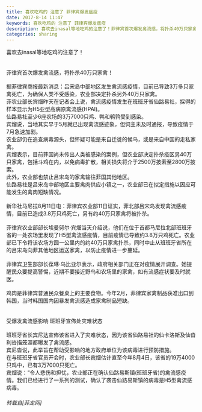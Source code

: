 ```yaml
---
title: 喜欢吃鸡的 注意了 菲律宾爆发瘟疫
date: 2017-8-14 11:47
keywords: 喜欢吃鸡的 注意了 菲律宾爆发瘟疫
description: 喜欢去inasal等地吃鸡的注意了！菲律宾首次爆发禽流感，将扑杀40万只家禽！据菲律宾商报最新消息：吕宋岛中部地区发生禽流感疫情，目前已导致3万多只家禽死亡，为确保人类不受感染，农业部决定扑杀另外40万只家禽。菲农业部长宾熘昨天在记者会上说，禽流感疫情发生在班班牙省仙路易社，採得的样本显示为H5亚型高病原禽流感(HPAI)。仙路易社至少6座农场的3万7000只鸡、鸭和鹌鹑受到感染。宾熘说，当地其实早于5月就已出现禽流感迹象，但饲主未及时通报，导致疫情于7月急速加剧。农业部仍在追查病毒源头，但怀疑可能是来自迁徙的候鸟，或是来自中国的走私家禽。宾熘表示，目前菲国尚未传出人类被感染的案例，但农业部决定扑杀疫区另40万只家禽，包括斗鸡在内，以免病毒扩散，相关损失将介于2500万披索至2800万披索。此外，农业部也禁止吕宋岛的家禽输往菲国其他地区。仙路易社是吕宋岛中部地区主要禽肉供应小镇之一，农业部已在拟定措施以因应可能发生的禽肉短缺情况。新华社马尼拉8月11日电：菲律宾农业部11日证实，菲北部吕宋岛发现禽流感疫情，目前已造成3.8万只鸡死亡，另有约40万只家禽将被扑杀。菲律宾农业部部长埃曼努尔·宾熘当天介绍说，他们在位于首都马尼拉北部班班牙省的一处农场里发现了H5型禽流感疫情，目前疫情已导致约3.8万只鸡死亡。农业部已下令将该农场方圆一公里内的约40万只家禽扑杀，同时中止从班班牙省所在的吕宋岛向菲其他地区运送家禽，以防止疫情进一步蔓延。菲律宾卫生部部长葆琳·乌比亚尔表示，政府相关部门正在对疫情展开调查。她提醒民众要提高警惕，近期不要接近野鸟和农场里的家禽，如有流感症状要及时就医。鸡肉是菲律宾普通民众餐桌上的主要食物。今年2月，菲律宾家禽制品获准出口到韩国，当时韩国国内因暴发禽流感造成家禽制品短缺。受爆发禽流感影响 班班牙宣佈处灾难状态班班牙省长宾尼达宣佈该省进入了灾难状态，因为该省仙路易社的仙卡洛斯及仙沓利沓描笼涯都曝发了禽流感。宾尼沓说，此举旨在帮助受影响的地方政府单位为该病毒进行预防措施。在与班班牙省官员开会时，农业部长宾熘估计直至今年8月4日，该省的19万4000只鸡中，已有3万7000只死亡。宾熘说：“令人悲伤和担忧，农业部正在确认仙路易斯镇(班班牙省)的禽流感疫情。我们已经进行了一系列的测试，确认了袭击仙路易斯镇的病毒是H5型禽流感病毒。
categories: sharing
---
```

<td class="t_f" id="postmessage_847806">

喜欢去inasal等地吃鸡的注意了！<br/>
<br/>
<br/>
菲律宾首次爆发禽流感，将扑杀40万只家禽！<br/>
<br/>
据菲律宾商报最新消息：吕宋岛中部地区发生禽流感疫情，目前已导致3万多只家禽死亡，为确保人类不受感染，农业部决定扑杀另外40万只家禽。<br/>
菲农业部长宾熘昨天在记者会上说，禽流感疫情发生在班班牙省仙路易社，採得的样本显示为H5亚型高病原禽流感(HPAI)。<br/>
仙路易社至少6座农场的3万7000只鸡、鸭和鹌鹑受到感染。<br/>
宾熘说，当地其实早于5月就已出现禽流感迹象，但饲主未及时通报，导致疫情于7月急速加剧。<br/>
农业部仍在追查病毒源头，但怀疑可能是来自迁徙的候鸟，或是来自中国的走私家禽。<br/>
宾熘表示，目前菲国尚未传出人类被感染的案例，但农业部决定扑杀疫区另40万只家禽，包括斗鸡在内，以免病毒扩散，相关损失将介于2500万披索至2800万披索。<br/>
此外，农业部也禁止吕宋岛的家禽输往菲国其他地区。<br/>
仙路易社是吕宋岛中部地区主要禽肉供应小镇之一，农业部已在拟定措施以因应可能发生的禽肉短缺情况。<br/>
<br/>
新华社马尼拉8月11日电：菲律宾农业部11日证实，菲北部吕宋岛发现禽流感疫情，目前已造成3.8万只鸡死亡，另有约40万只家禽将被扑杀。<br/>
<br/>
菲律宾农业部部长埃曼努尔·宾熘当天介绍说，他们在位于首都马尼拉北部班班牙省的一处农场里发现了H5型禽流感疫情，目前疫情已导致约3.8万只鸡死亡。农业部已下令将该农场方圆一公里内的约40万只家禽扑杀，同时中止从班班牙省所在的吕宋岛向菲其他地区运送家禽，以防止疫情进一步蔓延。<br/>
<br/>
菲律宾卫生部部长葆琳·乌比亚尔表示，政府相关部门正在对疫情展开调查。她提醒民众要提高警惕，近期不要接近野鸟和农场里的家禽，如有流感症状要及时就医。<br/>
<br/>
鸡肉是菲律宾普通民众餐桌上的主要食物。今年2月，菲律宾家禽制品获准出口到韩国，当时韩国国内因暴发禽流感造成家禽制品短缺。<br/>
<br/>
<br/>
受爆发禽流感影响 班班牙宣佈处灾难状态<br/>
<br/>
班班牙省长宾尼达宣佈该省进入了灾难状态，因为该省仙路易社的仙卡洛斯及仙沓利沓描笼涯都曝发了禽流感。<br/>
宾尼沓说，此举旨在帮助受影响的地方政府单位为该病毒进行预防措施。<br/>
在与班班牙省官员开会时，农业部长宾熘估计直至今年8月4日，该省的19万4000只鸡中，已有3万7000只死亡。<br/>
宾熘说：“令人悲伤和担忧，农业部正在确认仙路易斯镇(班班牙省)的禽流感疫情。我们已经进行了一系列的测试，确认了袭击仙路易斯镇的病毒是H5型禽流感病毒。</td>
###### 转载自[菲龙网]